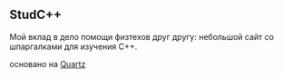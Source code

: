 ## StudC++

Мой вклад в дело помощи физтехов друг другу: небольшой сайт со шпаргалками для изучения C++.

основано на [Quartz](https://quartz.jzhao.xyz/)
